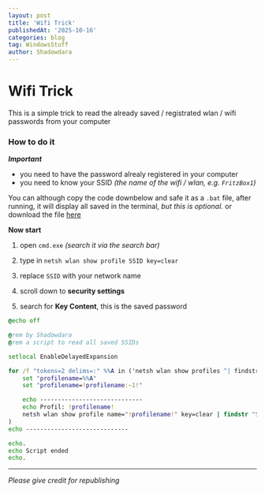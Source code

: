```yaml
---
layout: post
title: 'Wifi Trick'
publishedAt: '2025-10-16'
categories: blog
tag: WindowsStuff
author: Shadowdara
---
```


# Wifi Trick

This is a simple trick to read the already saved / registrated wlan / wifi passwords from your computer

### How to do it

***Important***

- you need to have the password alrealy registered in your computer
- you need to know your SSID *(the name of the wifi / wlan, e.g. `FritzBox1`)*

You can although copy the code downbelow and safe it as a `.bat` file, after running, it will display all saved in the terminal, *but this is optional.* or download the file [here](https://raw.githubusercontent.com/ShadowDara/codefiles/refs/heads/main/wifi-trick.bat)


**Now start**

1. open `cmd.exe` *(search it via the search bar)*

2. type in `netsh wlan show profile SSID key=clear`

3. replace `SSID` with your network name

4. scroll down to **security settings**

5. search for **Key Content**, this is the saved password

```bat
@echo off

@rem by Shadowdara
@rem a script to read all saved SSIDs

setlocal EnableDelayedExpansion

for /f "tokens=2 delims=:" %%A in ('netsh wlan show profiles ^| findstr "Profil"') do (
    set "profilename=%%A"
    set "profilename=!profilename:~1!"

    echo -----------------------------
    echo Profil: !profilename!
    netsh wlan show profile name="!profilename!" key=clear | findstr "Schlüsselinhalt"
)
echo -----------------------------

echo.
echo Script ended
echo.
```

---

*Please give credit for republishing*
